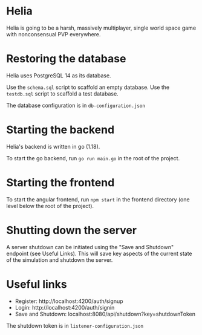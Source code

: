 # Helia
Helia is going to be a harsh, massively multiplayer, single world space game with nonconsensual PVP everywhere.

# Restoring the database
Helia uses PostgreSQL 14 as its database. 

Use the `schema.sql` script to scaffold an empty database.
Use the `testdb.sql` script to scaffold a test database.

The database configuration is in `db-configuration.json`

# Starting the backend
Helia's backend is written in go (1.18).

To start the go backend, run `go run main.go` in the root of the project.

# Starting the frontend
To start the angular frontend, run `npm start` in the frontend directory (one level below the root of the project).

# Shutting down the server
A server shutdown can be initiated using the "Save and Shutdown" endpoint (see Useful Links). This will save key aspects of the current state of the simulation and shutdown the server.

# Useful links
* Register: http://localhost:4200/auth/signup
* Login: http://localhost:4200/auth/signin
* Save and Shutdown: localhost:8080/api/shutdown?key=shutdownToken

The shutdown token is in `listener-configuration.json`
